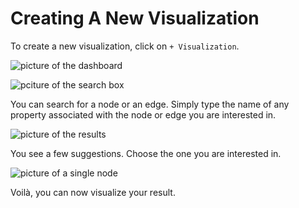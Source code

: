 # Creating A New Visualization

To create a new visualization, click on ```+ Visualization```.

![picture of the dashboard](https://github.com/Linkurious/linkurious-enterprise-manual/blob/master/screenshots/1.png)

![pciture of the search box](https://github.com/Linkurious/linkurious-enterprise-manual/blob/master/screenshots/2.png)

You can search for a node or an edge. Simply type the name of any property associated with the node or edge you are interested in.

![picture of the results](https://github.com/Linkurious/linkurious-enterprise-manual/blob/master/screenshots/3.png)

You see a few suggestions. Choose the one you are interested in.

![picture of a single node](https://github.com/Linkurious/linkurious-enterprise-manual/blob/master/screenshots/4.png)

Voilà, you can now visualize your result.
